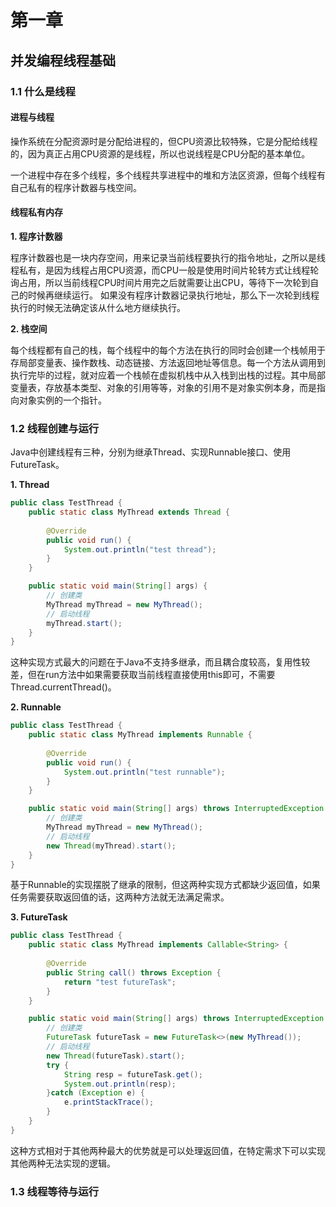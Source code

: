 # 第一章
## 并发编程线程基础
### 1.1 什么是线程
#### 进程与线程
操作系统在分配资源时是分配给进程的，但CPU资源比较特殊，它是分配给线程的，因为真正占用CPU资源的是线程，所以也说线程是CPU分配的基本单位。

一个进程中存在多个线程，多个线程共享进程中的堆和方法区资源，但每个线程有自己私有的程序计数器与栈空间。

#### 线程私有内存
**1. 程序计数器**

程序计数器也是一块内存空间，用来记录当前线程要执行的指令地址，之所以是线程私有，是因为线程占用CPU资源，而CPU一般是使用时间片轮转方式让线程轮询占用，所以当前线程CPU时间片用完之后就需要让出CPU，等待下一次轮到自己的时候再继续运行。 如果没有程序计数器记录执行地址，那么下一次轮到线程执行的时候无法确定该从什么地方继续执行。

**2. 栈空间**

每个线程都有自己的栈，每个线程中的每个方法在执行的同时会创建一个栈帧用于存局部变量表、操作数栈、动态链接、方法返回地址等信息。每一个方法从调用到执行完毕的过程，就对应着一个栈帧在虚拟机栈中从入栈到出栈的过程。其中局部变量表，存放基本类型、对象的引用等等，对象的引用不是对象实例本身，而是指向对象实例的一个指针。

### 1.2 线程创建与运行
Java中创建线程有三种，分别为继承Thread、实现Runnable接口、使用FutureTask。

**1. Thread**
```java
public class TestThread {
    public static class MyThread extends Thread {
        
        @Override
        public void run() {
            System.out.println("test thread");
        }
    }

    public static void main(String[] args) {
        // 创建类
        MyThread myThread = new MyThread();
        // 启动线程
        myThread.start();
    }
}
```
这种实现方式最大的问题在于Java不支持多继承，而且耦合度较高，复用性较差，但在run方法中如果需要获取当前线程直接使用this即可，不需要Thread.currentThread()。

**2. Runnable**
```java
public class TestThread {
    public static class MyThread implements Runnable {
        
        @Override
        public void run() {
            System.out.println("test runnable");
        }
    }

    public static void main(String[] args) throws InterruptedException {
        // 创建类
        MyThread myThread = new MyThread();
        // 启动线程
        new Thread(myThread).start();
    }
}
```
基于Runnable的实现摆脱了继承的限制，但这两种实现方式都缺少返回值，如果任务需要获取返回值的话，这两种方法就无法满足需求。

**3. FutureTask**
```java
public class TestThread {
    public static class MyThread implements Callable<String> {
        
        @Override
        public String call() throws Exception {
            return "test futureTask";
        }
    }

    public static void main(String[] args) throws InterruptedException {
        // 创建类
        FutureTask futureTask = new FutureTask<>(new MyThread());
        // 启动线程
        new Thread(futureTask).start();
        try {
            String resp = futureTask.get();
            System.out.println(resp);
        }catch (Exception e) {
            e.printStackTrace();
        }
    }
}
```
这种方式相对于其他两种最大的优势就是可以处理返回值，在特定需求下可以实现其他两种无法实现的逻辑。

### 1.3 线程等待与运行
